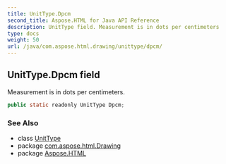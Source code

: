 ```yaml
---
title: UnitType.Dpcm
second_title: Aspose.HTML for Java API Reference
description: UnitType field. Measurement is in dots per centimeters
type: docs
weight: 50
url: /java/com.aspose.html.drawing/unittype/dpcm/
---
```

## UnitType.Dpcm field

Measurement is in dots per centimeters.

```java
public static readonly UnitType Dpcm;
```

### See Also

* class [UnitType](../)
* package [com.aspose.html.Drawing](../../unittype/)
* package [Aspose.HTML](../../../)
